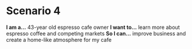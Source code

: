 # Scenario 4

**I am a…** 43-year old espresso cafe owner
**I want to…** learn more about espresso coffee and competing markets
**So I can…** improve business and create a home-like atmosphere for my cafe

